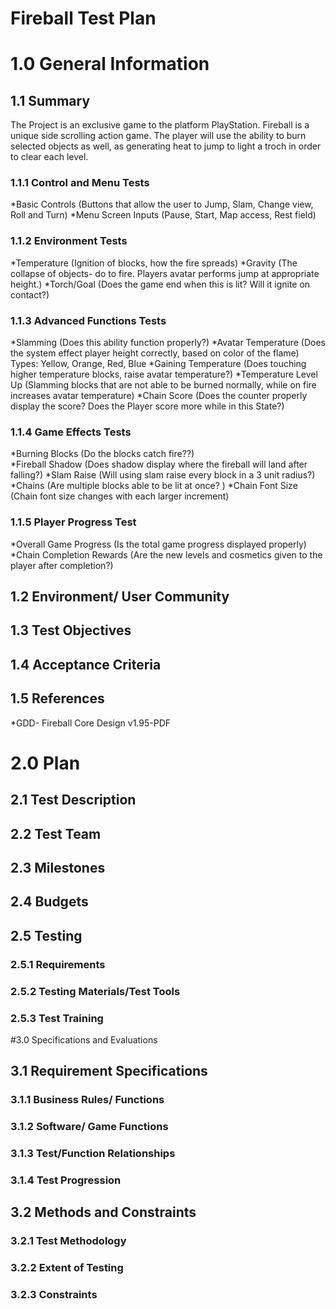 # Fireball Test Plan

# 1.0 General Information
## 1.1 Summary
The Project is an exclusive game to the platform PlayStation. Fireball is a unique side scrolling action game. The player will use the ability to burn selected objects as well, as generating heat to jump to light a troch in order to clear each level.  
### 1.1.1 Control and Menu Tests  
*Basic Controls 
 (Buttons that allow the user to Jump, Slam, Change view, Roll and Turn)
*Menu Screen Inputs 
 (Pause, Start, Map access, Rest field)
### 1.1.2 Environment Tests
*Temperature 
 (Ignition of blocks, how the fire spreads) 
*Gravity 
 (The collapse of objects- do to fire. Players avatar performs jump at appropriate height.)
*Torch/Goal 
 (Does the game end when this is lit? Will it ignite on contact?)	
### 1.1.3 Advanced Functions Tests
*Slamming 
 (Does this ability function properly?)
*Avatar Temperature 
 (Does the system effect player height correctly, based on color of the flame) Types: Yellow,   Orange, Red, Blue 
*Gaining Temperature 
 (Does touching higher temperature blocks, raise avatar temperature?) 
*Temperature Level Up
(Slamming blocks that are not able to be burned normally, while on fire increases avatar temperature)
*Chain Score 
 (Does the counter properly display the score? Does the Player score more while in this State?)
### 1.1.4 Game Effects Tests
*Burning Blocks 
 (Do the blocks catch fire??)   
*Fireball Shadow 
 (Does shadow display where the fireball will land after falling?)
*Slam Raise 
 (Will using slam raise every block in a 3 unit radius?)
*Chains 
 (Are multiple blocks able to be lit at once? )
*Chain Font Size 
 (Chain font size changes with each larger increment)
### 1.1.5 Player Progress Test 
 *Overall Game Progress 
 (Is the total game progress displayed properly)
*Chain Completion Rewards 
 (Are the new levels and cosmetics given to the player after completion?)
## 1.2 Environment/ User Community 


## 1.3 Test Objectives 

## 1.4 Acceptance Criteria 

## 1.5 References 
*GDD- Fireball Core Design v1.95-PDF  
# 2.0 Plan
## 2.1 Test Description  

## 2.2 Test Team

## 2.3 Milestones

## 2.4 Budgets

## 2.5 Testing 

### 2.5.1 Requirements
	
### 2.5.2 Testing Materials/Test Tools
	
### 2.5.3 Test Training 

#3.0 Specifications and Evaluations 
## 3.1 Requirement Specifications 

### 3.1.1 Business Rules/ Functions

### 3.1.2 Software/ Game Functions 

### 3.1.3 Test/Function Relationships 

### 3.1.4 Test Progression 

## 3.2 Methods and Constraints 
	
### 3.2.1 Test Methodology 
	
### 3.2.2 Extent of Testing 
	
### 3.2.3 Constraints
 
